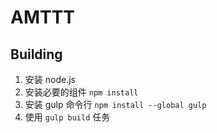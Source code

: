 # AMTTT

## Building

1. 安装 node.js
2. 安装必要的组件 `npm install`
3. 安装 gulp 命令行 `npm install --global gulp`
4. 使用 `gulp build` 任务